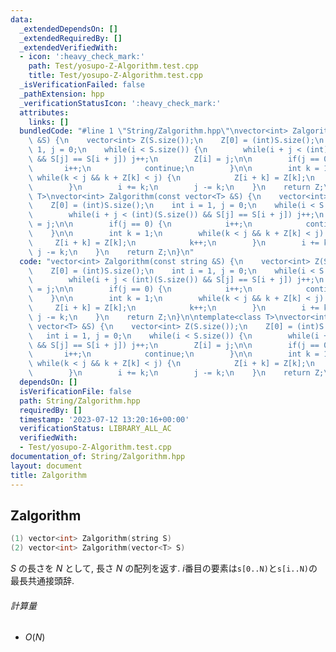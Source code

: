 ```yaml
---
data:
  _extendedDependsOn: []
  _extendedRequiredBy: []
  _extendedVerifiedWith:
  - icon: ':heavy_check_mark:'
    path: Test/yosupo-Z-Algorithm.test.cpp
    title: Test/yosupo-Z-Algorithm.test.cpp
  _isVerificationFailed: false
  _pathExtension: hpp
  _verificationStatusIcon: ':heavy_check_mark:'
  attributes:
    links: []
  bundledCode: "#line 1 \"String/Zalgorithm.hpp\"\nvector<int> Zalgorithm(const string\
    \ &S) {\n    vector<int> Z(S.size());\n    Z[0] = (int)S.size();\n    int i =\
    \ 1, j = 0;\n    while(i < S.size()) {\n        while(i + j < (int)(S.size())\
    \ && S[j] == S[i + j]) j++;\n        Z[i] = j;\n\n        if(j == 0) {\n     \
    \       i++;\n            continue;\n        }\n\n        int k = 1;\n       \
    \ while(k < j && k + Z[k] < j) {\n            Z[i + k] = Z[k];\n            k++;\n\
    \        }\n        i += k;\n        j -= k;\n    }\n    return Z;\n}\n\ntemplate<class\
    \ T>\nvector<int> Zalgorithm(const vector<T> &S) {\n    vector<int> Z(S.size());\n\
    \    Z[0] = (int)S.size();\n    int i = 1, j = 0;\n    while(i < S.size()) {\n\
    \        while(i + j < (int)(S.size()) && S[j] == S[i + j]) j++;\n        Z[i]\
    \ = j;\n\n        if(j == 0) {\n            i++;\n            continue;\n    \
    \    }\n\n        int k = 1;\n        while(k < j && k + Z[k] < j) {\n       \
    \     Z[i + k] = Z[k];\n            k++;\n        }\n        i += k;\n       \
    \ j -= k;\n    }\n    return Z;\n}\n"
  code: "vector<int> Zalgorithm(const string &S) {\n    vector<int> Z(S.size());\n\
    \    Z[0] = (int)S.size();\n    int i = 1, j = 0;\n    while(i < S.size()) {\n\
    \        while(i + j < (int)(S.size()) && S[j] == S[i + j]) j++;\n        Z[i]\
    \ = j;\n\n        if(j == 0) {\n            i++;\n            continue;\n    \
    \    }\n\n        int k = 1;\n        while(k < j && k + Z[k] < j) {\n       \
    \     Z[i + k] = Z[k];\n            k++;\n        }\n        i += k;\n       \
    \ j -= k;\n    }\n    return Z;\n}\n\ntemplate<class T>\nvector<int> Zalgorithm(const\
    \ vector<T> &S) {\n    vector<int> Z(S.size());\n    Z[0] = (int)S.size();\n \
    \   int i = 1, j = 0;\n    while(i < S.size()) {\n        while(i + j < (int)(S.size())\
    \ && S[j] == S[i + j]) j++;\n        Z[i] = j;\n\n        if(j == 0) {\n     \
    \       i++;\n            continue;\n        }\n\n        int k = 1;\n       \
    \ while(k < j && k + Z[k] < j) {\n            Z[i + k] = Z[k];\n            k++;\n\
    \        }\n        i += k;\n        j -= k;\n    }\n    return Z;\n}\n"
  dependsOn: []
  isVerificationFile: false
  path: String/Zalgorithm.hpp
  requiredBy: []
  timestamp: '2023-07-12 13:20:16+00:00'
  verificationStatus: LIBRARY_ALL_AC
  verifiedWith:
  - Test/yosupo-Z-Algorithm.test.cpp
documentation_of: String/Zalgorithm.hpp
layout: document
title: Zalgorithm
---
```


## Zalgorithm
```C++
(1) vector<int> Zalgorithm(string S)
(2) vector<int> Zalgorithm(vector<T> S)
```

$S$ の長さを $N$ として, 長さ $N$ の配列を返す. $i$番目の要素は`s[0..N)`と`s[i..N)`の最長共通接頭辞.

###### 計算量

- $O(N)$


